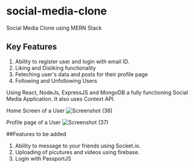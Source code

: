 # social-media-clone
Social Media Clone using MERN Stack
## Key Features
1) Ability to register user and login with email ID.
2) Liking and Disliking functionality
3) Feteching user's data and posts for their profile page
4) Following and Unfollowing Users

Using React, NodeJs, ExpressJS and MongoDB a fully functioning Social Media Application. It also uses Context API.  

Home Screen of a User
![Screenshot (36)](https://user-images.githubusercontent.com/45396488/152277564-af573f3a-5969-4be9-8dc0-8539956abaa2.png)

Profile page of a User
![Screenshot (37)](https://user-images.githubusercontent.com/45396488/152277620-e58a6348-538e-4889-9da2-32d5ed7ba777.png)

##Features to be added
1) Ability to message to your friends using Socket.io.
2) Uploading of picutures and videos using firebase.
3) Login with PassportJS
